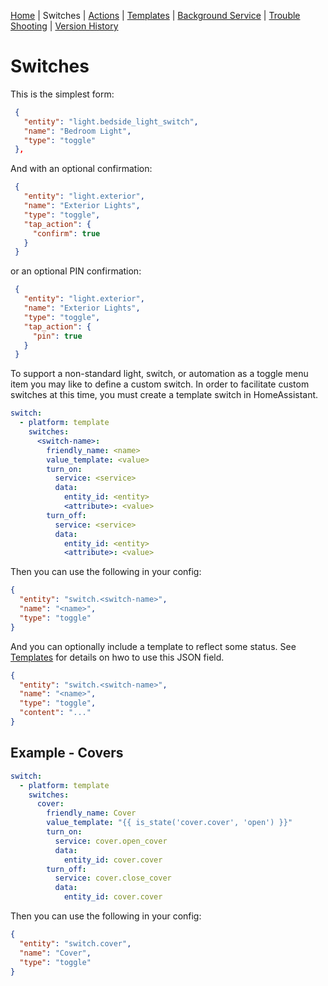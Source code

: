 [Home](../README.md) | Switches | [Actions](Actions.md) | [Templates](Templates.md) | [Background Service](../BackgroundService.md) | [Trouble Shooting](../TroubleShooting.md) | [Version History](../HISTORY.md)

# Switches

This is the simplest form:

```json
 {
   "entity": "light.bedside_light_switch",
   "name": "Bedroom Light",
   "type": "toggle"
 },
```

And with an optional confirmation:

```json
 {
   "entity": "light.exterior",
   "name": "Exterior Lights",
   "type": "toggle",
   "tap_action": {
     "confirm": true
   }
 }
```

or an optional PIN confirmation:

```json
 {
   "entity": "light.exterior",
   "name": "Exterior Lights",
   "type": "toggle",
   "tap_action": {
     "pin": true
   }
 }
```

To support a non-standard light, switch, or automation as a toggle menu item you may like to define a custom switch. In order to facilitate custom switches at this time, you must create a template switch in HomeAssistant.

```yaml
switch:
  - platform: template
    switches:
      <switch-name>:
        friendly_name: <name>
        value_template: <value>
        turn_on:
          service: <service>
          data:
            entity_id: <entity>
            <attribute>: <value>
        turn_off:
          service: <service>
          data:
            entity_id: <entity>
            <attribute>: <value>
```

Then you can use the following in your config:

```json
{
  "entity": "switch.<switch-name>",
  "name": "<name>",
  "type": "toggle"
}
```

And you can optionally include a template to reflect some status. See [Templates](Templates.md) for details on hwo to use this JSON field.

```json
{
  "entity": "switch.<switch-name>",
  "name": "<name>",
  "type": "toggle",
  "content": "..."
}
```

## Example - Covers

```yaml
switch:
  - platform: template
    switches:
      cover:
        friendly_name: Cover
        value_template: "{{ is_state('cover.cover', 'open') }}"
        turn_on:
          service: cover.open_cover
          data:
            entity_id: cover.cover
        turn_off:
          service: cover.close_cover
          data:
            entity_id: cover.cover
```

Then you can use the following in your config:

```json
{
  "entity": "switch.cover",
  "name": "Cover",
  "type": "toggle"
}
```
